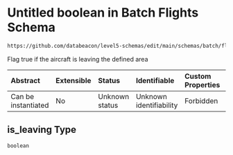 # Untitled boolean in Batch Flights Schema

```txt
https://github.com/databeacon/level5-schemas/edit/main/schemas/batch/flights.schema.json#/properties/is_leaving
```

Flag true if the aircraft is leaving the defined area

| Abstract            | Extensible | Status         | Identifiable            | Custom Properties | Additional Properties | Access Restrictions | Defined In                                                                          |
| :------------------ | :--------- | :------------- | :---------------------- | :---------------- | :-------------------- | :------------------ | :---------------------------------------------------------------------------------- |
| Can be instantiated | No         | Unknown status | Unknown identifiability | Forbidden         | Allowed               | none                | [flights.schema.json\*](../../out/batch/flights.schema.json "open original schema") |

## is\_leaving Type

`boolean`
